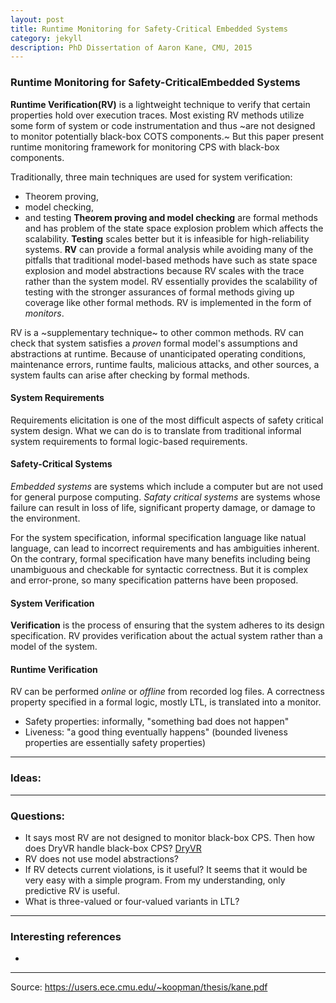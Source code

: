 ```yaml
---
layout: post
title: Runtime Monitoring for Safety-Critical Embedded Systems
category: jekyll 
description: PhD Dissertation of Aaron Kane, CMU, 2015
---
```


### Runtime Monitoring for Safety-CriticalEmbedded Systems

**Runtime Verification(RV)** is a lightweight technique to verify that certain properties hold over execution traces. Most existing RV methods utilize some form of system or code instrumentation and thus ~are not designed to monitor potentially black-box COTS components.~ But this paper present runtime monitoring framework for monitoring CPS with black-box components.

Traditionally, three main techniques are used for system verification:
- Theorem proving,
- model checking,
- and testing
**Theorem proving and model checking** are formal methods and has problem of the state space explosion problem which affects the scalability.
**Testing** scales better but it is infeasible for high-reliability systems.
**RV** can provide a formal analysis while avoiding many of the pitfalls that traditional model-based methods have such as state space explosion and model abstractions because RV scales with the trace rather than the system model. RV essentially provides the scalability of testing with the stronger assurances of formal methods giving up coverage like other formal methods. RV is implemented in the form of *monitors*.

RV is a ~supplementary technique~ to other common methods. RV can check that system satisfies a *proven* formal model's assumptions and abstractions at runtime. Because of unanticipated operating conditions, maintenance errors, runtime faults, malicious attacks, and other sources, a system faults can arise after checking by formal methods.

#### System Requirements
Requirements elicitation is one of the most difficult aspects of safety critical system design. What we can do is to translate from traditional informal system requirements to formal logic-based requirements.

#### Safety-Critical Systems
*Embedded systems* are systems which include a computer but are not used for general purpose computing. *Safaty critical systems* are systems whose failure can result in loss of life, significant property damage, or damage to the environment.

For the system specification, informal specification language like natual language, can lead to incorrect requirements and has ambiguities inherent. On the contrary, formal specification have many benefits including being unambiguous and checkable for syntactic correctness. But it is complex and error-prone, so many specification patterns have been proposed.

#### System Verification
**Verification** is the process of ensuring that the system adheres to its design specification. RV provides verification about the actual system rather than a model of the system. 

#### Runtime Verification
RV can be performed *online* or *offline* from recorded log files. A correctness property specified in a formal logic, mostly LTL, is translated into a monitor. 
- Safety properties: informally, "something bad does not happen"
- Liveness: "a good thing eventually happens" (bounded liveness properties are essentially safety properties)

--------
### Ideas:

--------
### Questions:
- It says most RV are not designed to monitor black-box CPS. Then how does DryVR handle black-box CPS? [DryVR](https://dryvr-02.readthedocs.io/en/latest/status.html)
- RV does not use model abstractions?
- If RV detects current violations, is it useful? It seems that it would be very easy with a simple program. From my understanding, only predictive RV is useful.
- What is three-valued or four-valued variants in LTL?

--------
### Interesting references
- 

--------
Source: https://users.ece.cmu.edu/~koopman/thesis/kane.pdf
